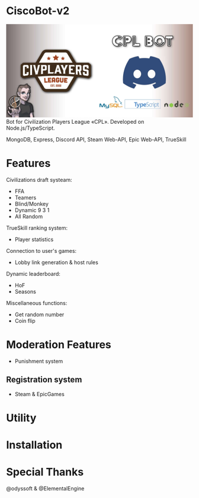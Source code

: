# CiscoBot-v2

![Github-Banner](assets/images/CPL_Bot_Github_banner2.png)
Bot for Civilization Players League «CPL». Developed on Node.js/TypeScript.

MongoDB, Express, Discord API, Steam Web-API, Epic Web-API, TrueSkill

# Features

Civilizations draft systeam:

- FFA
- Teamers
- Blind/Monkey
- Dynamic 9 3 1
- All Random

TrueSkill ranking system:

- Player statistics

Connection to user's games:

- Lobby link generation & host rules

Dynamic leaderboard:

- HoF
- Seasons

Miscellaneous functions:

- Get random number
- Coin flip

# Moderation Features

- Punishment system

## Registration system

- Steam & EpicGames

# Utility

# Installation

# Special Thanks

@odyssoft & @ElementalEngine
